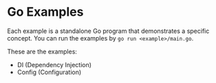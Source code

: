 # Go Examples

Each example is a standalone Go program that demonstrates a specific concept.
You can run the examples by `go run <example>/main.go`.

These are the examples:

- DI (Dependency Injection)
- Config (Configuration)


